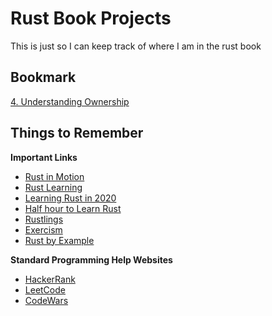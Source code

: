 # Rust Book Projects

This is just so I can keep track of where I am in the rust book

## Bookmark

[4. Understanding Ownership](https://doc.rust-lang.org/book/ch04-00-understanding-ownership.html)

## Things to Remember

**Important Links**

- [Rust in Motion](https://www.manning.com/livevideo/rust-in-motion?a_aid=cnichols&a_bid=6a993c2e)
- [Rust Learning](https://github.com/ctjhoa/rust-learning)
- [Learning Rust in 2020](https://github.com/pretzelhammer/rust-blog/blob/master/posts/learning-rust-in-2020.md)
- [Half hour to Learn Rust](https://fasterthanli.me/articles/a-half-hour-to-learn-rust)
- [Rustlings](https://github.com/rust-lang/rustlings)
- [Exercism](https://exercism.io/tracks/rust)
- [Rust by Example](https://doc.rust-lang.org/rust-by-example/)

**Standard Programming Help Websites**

- [HackerRank](https://www.hackerrank.com/)
- [LeetCode](https://leetcode.com/)
- [CodeWars](https://www.codewars.com/join?language=rust)
